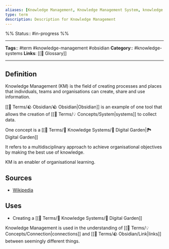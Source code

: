 ```yaml
---
aliases: [Knowledge Management, Knowledge Management System, knowledge management, KM]
type: term
description: Description for Knowledge Management
---
```

%%
Status:: #in-progress 
%%

---
**Tags**:: #term #knowledge-management #obsidian 
**Category**:: #knowledge-systems
**Links**: [[📇 Glossary]]

---

## Definition

Knowledge Management (KM) is the field of creating processes and places that individuals, teams and organisations can create, share and use information.

[[📇 Terms/🪨 Obsidian/🪨 Obsidian|Obsidian]] is an example of one tool that allows the creation of [[📇 Terms/💡 Concepts/System|systems]] to collect data.

One concept is a [[📇 Terms/🧠 Knowledge Systems/🌳 Digital Garden|🏞 Digital Garden]]

It refers to a multidisciplinary approach to achieve organisational objectives by making the best use of knowledge.

KM is an enabler of organisational learning.

## Sources
- [Wikipedia](https://en.wikipedia.org/wiki/Knowledge_management)

## Uses

- Creating a [[📇 Terms/🧠 Knowledge Systems/🌳 Digital Garden]]

Knowledge Management is used in the understanding of [[📇 Terms/💡 Concepts/Connection|connections]] and [[📇 Terms/🪨 Obsidian/Link|links]] between seemingly different things.